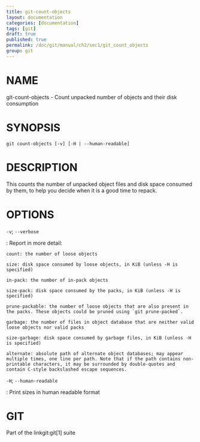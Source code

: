 ```yaml
---
title: git-count-objects
layout: documentation
categories: [documentation]
tags: [git]
draft: true
published: true
permalink: /doc/git/manual/ch2/sec1/git_count_objects
group: git
---
```


NAME
====

git-count-objects - Count unpacked number of objects and their disk consumption

SYNOPSIS
========

    git count-objects [-v] [-H | --human-readable]

DESCRIPTION
===========

This counts the number of unpacked object files and disk space consumed by them, to help you decide when it is a good time to repack.

OPTIONS
=======

`-v`; `--verbose`

:   Report in more detail:

    count: the number of loose objects

    size: disk space consumed by loose objects, in KiB (unless -H is specified)

    in-pack: the number of in-pack objects

    size-pack: disk space consumed by the packs, in KiB (unless -H is specified)

    prune-packable: the number of loose objects that are also present in the packs. These objects could be pruned using `git prune-packed`.

    garbage: the number of files in object database that are neither valid loose objects nor valid packs

    size-garbage: disk space consumed by garbage files, in KiB (unless -H is specified)

    alternate: absolute path of alternate object databases; may appear multiple times, one line per path. Note that if the path contains non-printable characters, it may be surrounded by double-quotes and contain C-style backslashed escape sequences.

`-H`; `--human-readable`

:   Print sizes in human readable format

GIT
===

Part of the linkgit:git\[1\] suite
